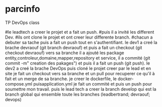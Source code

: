 # parcinfo
TP DevOps class

#le leadtech a creer le projet et a fait un push.
#puis il a invité les different Dev.
#ils ont clone le projet et ont creer leur differente branch.
#chacun a debuter sa tache puis a fait un push tout en s'authentifiant.
le dev1 a creé la brache devraouf (git branch devraouf) et puis a fait un checkout (git checkout devraouf) vers sa branche
il a ajouté les package entity,controleur,domaine,mapper,repository et service,
il a commité (git commit -m" creation des pakages") et puis il a fait un push (git push).
le dev2 a creé la brache DevOps puis cloné le projet creer par le lead et en site je fait un checkout vers sa branche 
et un pull pour recuperer ce qu'il à fait et un merge de sa branche.
je creer le dockerfile, le docker-compose.yml puisapplication.yml
je fait un commité et puis un push pour soumettre mon travail.
puis le lead tech a creer la branch develop qui est la branch global qui ensemble toute les branches (leadbertrand; devraouf; devops)


